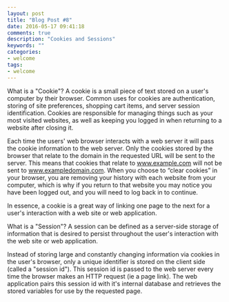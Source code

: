 ```yaml
---
layout: post
title: "Blog Post #8"
date: 2016-05-17 09:41:18
comments: true
description: "Cookies and Sessions"
keywords: ""
categories:
- welcome
tags:
- welcome
---
```


What is a "Cookie"?
A cookie is a small piece of text stored on a user's computer by their browser. Common uses for cookies are authentication, storing of site preferences, shopping cart items, and server session identification. Cookies are responsible for managing things such as your most visited websites, as well as keeping you logged in when returning to a website after closing it.

Each time the users' web browser interacts with a web server it will pass the cookie information to the web server. Only the cookies stored by the browser that relate to the domain in the requested URL will be sent to the server. This means that cookies that relate to www.example.com will not be sent to www.exampledomain.com. When you choose to “clear cookies” in your browser, you are removing your history with each website from your computer, which is why if you return to that website you may notice you have been logged out, and you will need to log back in to continue.

In essence, a cookie is a great way of linking one page to the next for a user's interaction with a web site or web application.

What is a "Session"?
A session can be defined as a server-side storage of information that is desired to persist throughout the user's interaction with the web site or web application. 

Instead of storing large and constantly changing information via cookies in the user's browser, only a unique identifier is stored on the client side (called a "session id"). This session id is passed to the web server every time the browser makes an HTTP request (ie a page link). The web application pairs this session id with it's internal database and retrieves the stored variables for use by the requested page.

